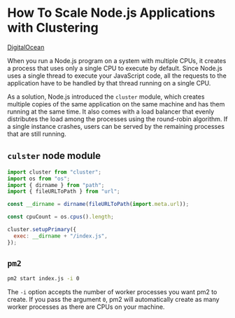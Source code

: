 # How To Scale Node.js Applications with Clustering

[DigitalOcean](https://www.digitalocean.com/community/tutorials/how-to-scale-node-js-applications-with-clustering)

When you run a Node.js program on a system with multiple CPUs, it creates a process that uses only a single CPU to execute by default. Since Node.js uses a single thread to execute your JavaScript code, all the requests to the application have to be handled by that thread running on a single CPU.

As a solution, Node.js introduced the `cluster` module, which creates multiple copies of the same application on the same machine and has them running at the same time. It also comes with a load balancer that evenly distributes the load among the processes using the round-robin algorithm. If a single instance crashes, users can be served by the remaining processes that are still running.

## `culster` node module

```js
import cluster from "cluster";
import os from "os";
import { dirname } from "path";
import { fileURLToPath } from "url";

const __dirname = dirname(fileURLToPath(import.meta.url));

const cpuCount = os.cpus().length;

cluster.setupPrimary({
  exec: __dirname + "/index.js",
});
```

## `pm2`

```bash
pm2 start index.js -i 0
```

The `-i` option accepts the number of worker processes you want pm2 to create. If you pass the argument `0`, pm2 will automatically create as many worker processes as there are CPUs on your machine.

